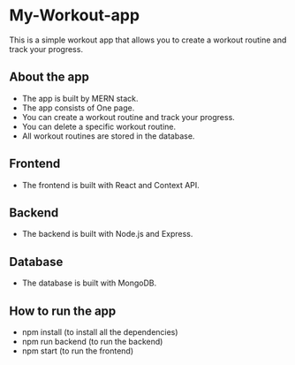 # My-Workout-app

This is a simple workout app that allows you to create a workout routine and track your progress.

## About the app

- The app is built by MERN stack.
- The app consists of One page.
- You can create a workout routine and track your progress.
- You can delete a specific workout routine.
- All workout routines are stored in the database.

## Frontend

- The frontend is built with React and Context API.

## Backend

- The backend is built with Node.js and Express.

## Database

- The database is built with MongoDB.

## How to run the app

- npm install (to install all the dependencies)
- npm run backend (to run the backend)
- npm start (to run the frontend)
